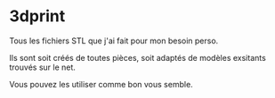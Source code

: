 # 3dprint
Tous les fichiers STL que j'ai fait pour mon besoin perso.

Ils sont soit créés de toutes pièces, soit adaptés de modèles exsitants trouvés sur le net.

Vous pouvez les utiliser comme bon vous semble.
